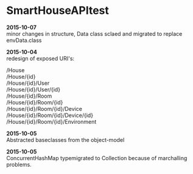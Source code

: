 # SmartHouseAPItest

<b>2015-10-07</b>
<br>minor changes in structure, Data class sclaed and migrated to replace envData.class

<b>2015-10-04</b>
<br>redesign of exposed URI's: 

/House <br>
/House/{id}<br>
/House/{id}/User<br>
/House/{id}/User/{id}<br>
/House/{id}/Room<br>
/House/{id}/Room/{id}<br>
/House/{id}/Room/{id}/Device<br>
/House/{id}/Room/{id}/Device/{id}<br>
/House/{id}/Room/{id}/Environment<br>

<b>2015-10-05</b>
<br>Abstracted baseclasses from the object-model

<b>2015-10-05</b>
<br>ConcurrentHashMap typemigrated to Collection because of marchalling problems. 
